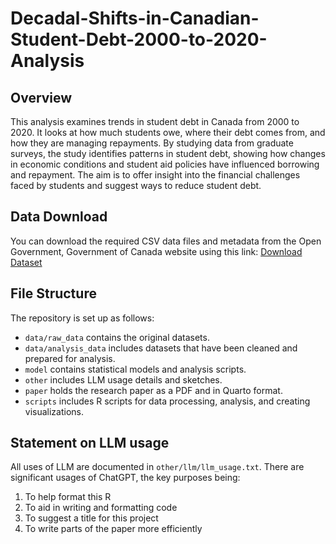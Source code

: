 # Decadal-Shifts-in-Canadian-Student-Debt-2000-to-2020-Analysis

## Overview
This analysis examines trends in student debt in Canada from 2000 to 2020. It looks at how much students owe, where their debt comes from, and how they are managing repayments. By studying data from graduate surveys, the study identifies patterns in student debt, showing how changes in economic conditions and student aid policies have influenced borrowing and repayment. The aim is to offer insight into the financial challenges faced by students and suggest ways to reduce student debt.

## Data Download
You can download the required CSV data files and metadata from the Open Government, Government of Canada website using this link:
[Download Dataset](https://open.canada.ca/data/en/dataset/c75d7a11-ecce-40d6-939a-ba61247bf98a/resource/0b5bfeb0-3e53-4941-a488-2956ec193dfd)

## File Structure

The repository is set up as follows:

- `data/raw_data` contains the original datasets.
- `data/analysis_data` includes datasets that have been cleaned and prepared for analysis.
- `model` contains statistical models and analysis scripts.
- `other` includes LLM usage details and sketches.
- `paper` holds the research paper as a PDF and in Quarto format.
- `scripts` includes R scripts for data processing, analysis, and creating visualizations.

## Statement on LLM usage

All uses of LLM are documented in `other/llm/llm_usage.txt`. There are significant usages of ChatGPT, the key purposes being:
1) To help format this R
2) To aid in writing and formatting code
3) To suggest a title for this project
4) To write parts of the paper more efficiently
